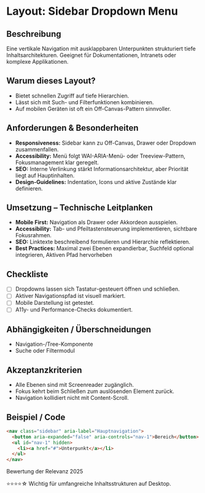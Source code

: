 # Layout: Sidebar Dropdown Menu

## Beschreibung
Eine vertikale Navigation mit ausklappbaren Unterpunkten strukturiert tiefe Inhaltsarchitekturen. Geeignet für Dokumentationen, Intranets oder komplexe Applikationen.

## Warum dieses Layout?
- Bietet schnellen Zugriff auf tiefe Hierarchien.
- Lässt sich mit Such- und Filterfunktionen kombinieren.
- Auf mobilen Geräten ist oft ein Off-Canvas-Pattern sinnvoller.

## Anforderungen & Besonderheiten
- **Responsiveness:** Sidebar kann zu Off-Canvas, Drawer oder Dropdown zusammenfallen.
- **Accessibility:** Menü folgt WAI-ARIA-Menü- oder Treeview-Pattern, Fokusmanagement klar geregelt.
- **SEO:** Interne Verlinkung stärkt Informationsarchitektur, aber Priorität liegt auf Hauptinhalten.
- **Design-Guidelines:** Indentation, Icons und aktive Zustände klar definieren.

## Umsetzung – Technische Leitplanken
- **Mobile First:** Navigation als Drawer oder Akkordeon ausspielen.
- **Accessibility:** Tab- und Pfeiltastensteuerung implementieren, sichtbare Fokusrahmen.
- **SEO:** Linktexte beschreibend formulieren und Hierarchie reflektieren.
- **Best Practices:** Maximal zwei Ebenen expandierbar, Suchfeld optional integrieren, Aktiven Pfad hervorheben

## Checkliste
- [ ] Dropdowns lassen sich Tastatur-gesteuert öffnen und schließen.
- [ ] Aktiver Navigationspfad ist visuell markiert.
- [ ] Mobile Darstellung ist getestet.
- [ ] A11y- und Performance-Checks dokumentiert.

## Abhängigkeiten / Überschneidungen
- Navigation-/Tree-Komponente
- Suche oder Filtermodul

## Akzeptanzkriterien
- Alle Ebenen sind mit Screenreader zugänglich.
- Fokus kehrt beim Schließen zum auslösenden Element zurück.
- Navigation kollidiert nicht mit Content-Scroll.

## Beispiel / Code
```html
<nav class="sidebar" aria-label="Hauptnavigation">
  <button aria-expanded="false" aria-controls="nav-1">Bereich</button>
  <ul id="nav-1" hidden>
    <li><a href="#">Unterpunkt</a></li>
  </ul>
</nav>
```

Bewertung der Relevanz 2025

⭐⭐⭐⭐☆ Wichtig für umfangreiche Inhaltsstrukturen auf Desktop.
